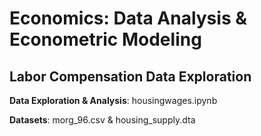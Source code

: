 # Economics: Data Analysis & Econometric Modeling

## Labor Compensation Data Exploration

**Data Exploration & Analysis**: housingwages.ipynb

**Datasets**: morg_96.csv & housing_supply.dta
